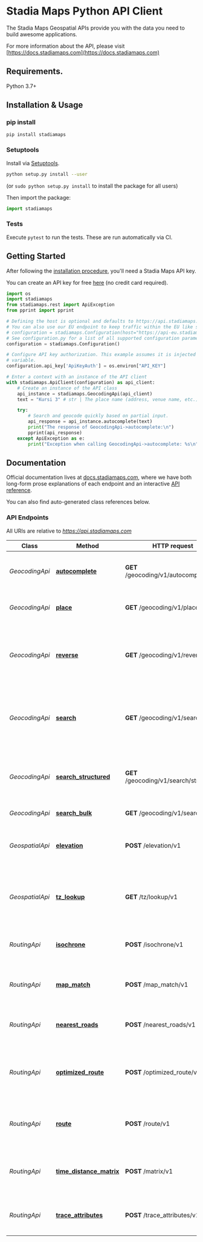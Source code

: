 # Stadia Maps Python API Client

The Stadia Maps Geospatial APIs provide you with the data you need to build awesome applications.

For more information about the API, please visit [https://docs.stadiamaps.com](https://docs.stadiamaps.com)

## Requirements.

Python 3.7+

## Installation & Usage
### pip install

```shell
pip install stadiamaps
```

### Setuptools

Install via [Setuptools](http://pypi.python.org/pypi/setuptools).

```sh
python setup.py install --user
```
(or `sudo python setup.py install` to install the package for all users)

Then import the package:
```python
import stadiamaps
```

### Tests

Execute `pytest` to run the tests. These are run automatically via CI.

## Getting Started

After following the [installation procedure](#installation--usage), you'll need a Stadia Maps API key.

You can create an API key for free
[here](https://client.stadiamaps.com/signup/?utm_source=github&utm_campaign=sdk_readme&utm_content=python_readme)
(no credit card required).

```python
import os
import stadiamaps
from stadiamaps.rest import ApiException
from pprint import pprint

# Defining the host is optional and defaults to https://api.stadiamaps.com
# You can also use our EU endpoint to keep traffic within the EU like so:
# configuration = stadiamaps.Configuration(host="https://api-eu.stadiamaps.com")
# See configuration.py for a list of all supported configuration parameters.
configuration = stadiamaps.Configuration()

# Configure API key authorization. This example assumes it is injected via an environment
# variable.
configuration.api_key['ApiKeyAuth'] = os.environ["API_KEY"]

# Enter a context with an instance of the API client
with stadiamaps.ApiClient(configuration) as api_client:
    # Create an instance of the API class
    api_instance = stadiamaps.GeocodingApi(api_client)
    text = "Kursi 3" # str | The place name (address, venue name, etc.) to search for.

    try:
        # Search and geocode quickly based on partial input.
        api_response = api_instance.autocomplete(text)
        print("The response of GeocodingApi->autocomplete:\n")
        pprint(api_response)
    except ApiException as e:
        print("Exception when calling GeocodingApi->autocomplete: %s\n" % e)
```

## Documentation

Official documentation lives at [docs.stadiamaps.com](https://docs.stadiamaps.com/?utm_source=github&utm_campaign=sdk_readme&utm_content=python_readme),
where we have both long-form prose explanations of each endpoint and an interactive [API reference](https://docs.stadiamaps.com/api-reference/?utm_source=github&utm_campaign=sdk_readme&utm_content=python_readme).

You can also find auto-generated class references below.

### API Endpoints

All URIs are relative to *https://api.stadiamaps.com*

Class | Method                                                              | HTTP request                            | Description
------------ |---------------------------------------------------------------------|-----------------------------------------| -------------
*GeocodingApi* | [**autocomplete**](docs/GeocodingApi.md#autocomplete)               | **GET** /geocoding/v1/autocomplete      | Search and geocode quickly based on partial input.
*GeocodingApi* | [**place**](docs/GeocodingApi.md#place)                             | **GET** /geocoding/v1/place             | Retrieve details of a place using its GID.
*GeocodingApi* | [**reverse**](docs/GeocodingApi.md#reverse)                         | **GET** /geocoding/v1/reverse           | Find places and addresses near geographic coordinates (reverse geocoding).
*GeocodingApi* | [**search**](docs/GeocodingApi.md#search)                           | **GET** /geocoding/v1/search            | Search for location and other info using a place name or address (forward geocoding).
*GeocodingApi* | [**search_structured**](docs/GeocodingApi.md#search_structured)     | **GET** /geocoding/v1/search/structured | Find locations matching components (structured forward geocoding).
*GeocodingApi* | [**search_bulk**](docs/GeocodingApi.md#search_bulk)                 | **GET** /geocoding/v1/search/bulk       | Bulk geocoding.
*GeospatialApi* | [**elevation**](docs/GeospatialApi.md#elevation)                    | **POST** /elevation/v1                  | Get the elevation profile along a polyline or at a point.
*GeospatialApi* | [**tz_lookup**](docs/GeospatialApi.md#tz_lookup)                    | **GET** /tz/lookup/v1                   | Get the current time zone information for any point on earth.
*RoutingApi* | [**isochrone**](docs/RoutingApi.md#isochrone)                       | **POST** /isochrone/v1                  | Calculate areas of equal travel time from a location.
*RoutingApi* | [**map_match**](docs/RoutingApi.md#map_match)                       | **POST** /map_match/v1                  | Match a recorded route to the road network.
*RoutingApi* | [**nearest_roads**](docs/RoutingApi.md#nearest_roads)               | **POST** /nearest_roads/v1              | Find the nearest roads to the set of input locations.
*RoutingApi* | [**optimized_route**](docs/RoutingApi.md#optimized_route)           | **POST** /optimized_route/v1            | Calculate an optimized route between a known start and end point.
*RoutingApi* | [**route**](docs/RoutingApi.md#route)                               | **POST** /route/v1                      | Get turn by turn routing instructions between two or more locations.
*RoutingApi* | [**time_distance_matrix**](docs/RoutingApi.md#time_distance_matrix) | **POST** /matrix/v1                     | Calculate a time distance matrix for use in an optimizer.
*RoutingApi* | [**trace_attributes**](docs/RoutingApi.md#trace_attributes)         | **POST** /trace_attributes/v1           | Trace the attributes of roads visited on a route.

